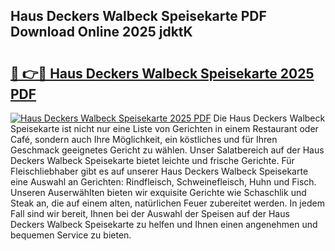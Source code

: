 ## Haus Deckers Walbeck Speisekarte PDF Download Online 2025 jdktK

# <h2><a href="http://gc8aphh.nevu.top/?p=Haus+Deckers+Walbeck+Speisekarte">🔗 👉🔴 Haus Deckers Walbeck Speisekarte 2025 PDF</a></h2>

[![Haus Deckers Walbeck Speisekarte 2025 PDF](https://i.imgur.com/dBaPXMq.png)](http://gc8aphh.nevu.top/?p=Haus+Deckers+Walbeck+Speisekarte)
Die Haus Deckers Walbeck Speisekarte ist nicht nur eine Liste von Gerichten in einem Restaurant oder Café, sondern auch Ihre Möglichkeit, ein köstliches und für Ihren Geschmack geeignetes Gericht zu wählen. Unser Salatbereich auf der Haus Deckers Walbeck Speisekarte bietet leichte und frische Gerichte. Für Fleischliebhaber gibt es auf unserer Haus Deckers Walbeck Speisekarte eine Auswahl an Gerichten: Rindfleisch, Schweinefleisch, Huhn und Fisch. Unseren Auserwählten bieten wir exquisite Gerichte wie Schaschlik und Steak an, die auf einem alten, natürlichen Feuer zubereitet werden. In jedem Fall sind wir bereit, Ihnen bei der Auswahl der Speisen auf der Haus Deckers Walbeck Speisekarte zu helfen und Ihnen einen angenehmen und bequemen Service zu bieten.
